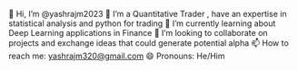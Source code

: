 👋 Hi, I’m @yashrajm2023
👀 I’m a Quantitative Trader , have an expertise in statistical analysis and python for trading 
🌱 I’m currently learning about Deep Learning applications in Finance
💞️ I’m looking to collaborate on projects and exchange ideas that could generate potential alpha
📫 How to reach me: yashrajm320@gmail.com
😄 Pronouns: He/Him
